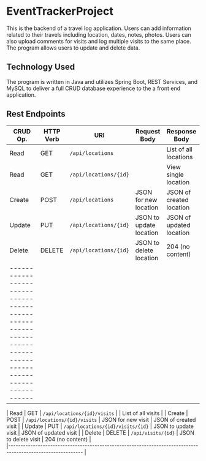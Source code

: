# EventTrackerProject

This is the backend of a travel log application. Users can add information related to their travels including location, dates, notes, photos. Users can also upload comments for visits and log multiple visits to the same place. The program allows users to update and delete data.

## Technology Used

The program is written in Java and utilizes Spring Boot, REST Services, and MySQL to deliver a full CRUD database experience to the a front end application.

## Rest Endpoints

| CRUD Op. | HTTP Verb | URI                   	| Request Body           | Response Body                   	|
|----------|-----------|------------------------	|------------------------|----------------------------------	|
| Read     | GET       | `/api/locations`           	|                        | List of all locations           	|
| Read     | GET       | `/api/locations/{id}`   	    |                        | View single location            	|
| Create   | POST      | `/api/locations`  			| JSON for new location  | JSON of created location			|
| Update   | PUT       | `/api/locations/{id}` 			| JSON to update location| JSON of updated location        	|
| Delete   | DELETE    | `/api/locations/{id}`			| JSON to delete location| 204 (no content) 					|	
|------------------------------------------------------------------------------------------------------------	|

| Read     | GET       | `/api/locations/{id}/visits`   	|                        | List of all visits	           	|
| Create   | POST      | `/api/locations/{id}/visits`		| JSON for new visit     | JSON of created visit			    |
| Update   | PUT       | `/api/locations/{id}/visits/{id}`	| JSON to update visit   | JSON of updated visit        	    |
| Delete   | DELETE    | `/api/visits/{id}`			| JSON to delete visit   | 204 (no content) 					|	
|------------------------------------------------------------------------------------------------------------	|
